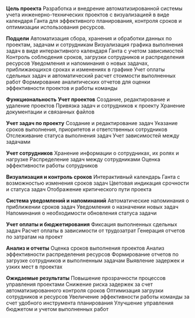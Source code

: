 **Цель проекта**
Разработка и внедрение автоматизированной системы учета инженерно-технических проектов с визуализацией в виде календаря Ганта для эффективного планирования, контроля сроков и оптимизации использования ресурсов.

**Подцели**
Автоматизация сбора, хранения и обработки данных по проектам, задачам и сотрудникам
Визуализация графика выполнения задач в виде интерактивного календаря Ганта с учетом зависимостей
Контроль соблюдения сроков, загрузки сотрудников и распределения ресурсов
Уведомления и напоминания о новых задачах, приближающихся сроках и изменениях в графике
Учет оплаты сдельных задач и автоматический расчет стоимости выполненных работ
Формирование аналитических отчетов для оценки эффективности проектов и работы команды


**Функциональность**
  **Учет проектов**
  Создание, редактирование и удаление проектов
  Привязка задач и сотрудников к проекту
  Хранение документации и связанных файлов
  
  **Учет задач по проекту**
  Создание и редактирование задач
  Указание сроков выполнения, приоритетов и ответственных сотрудников
  Отслеживание статуса выполнения задач
  Учет зависимостей между задачами
  
  **Учет сотрудников**
  Хранение информации о сотрудниках, их ролях и нагрузке
  Распределение задач между сотрудниками
  Оценка эффективности работы сотрудников
  
  **Визуализация и контроль сроков**
  Интерактивный календарь Ганта с возможностью изменения сроков задач
  Цветовая индикация срочности и статуса задач
  Отображение критического пути проекта
  
  **Система уведомлений и напоминаний**
  Автоматические напоминания о приближении сроков задач
  Уведомления о назначении новых задач
  Напоминания о необходимости обновления статуса задачи
  
  **Учет оплаты и бюджетирования**
  Фиксация выполненных сдельных задач
  Расчет оплаты в зависимости от трудозатрат
  Генерация отчетов по затратам на проект
  
  **Анализ и отчеты**
  Оценка сроков выполнения проектов
  Анализ эффективности распределения ресурсов
  Формирование отчетов по загрузке сотрудников и выполненным задачам
  Выявление задержек и узких мест в проектах

**Ожидаемые результаты**
Повышение прозрачности процессов управления проектами
Снижение риска задержек за счет автоматизированного контроля сроков
Оптимизация загрузки сотрудников и ресурсов
Увеличение эффективности работы команды за счет удобного инструмента планирования
Улучшение управления бюджетом и учетом выполненных работ
